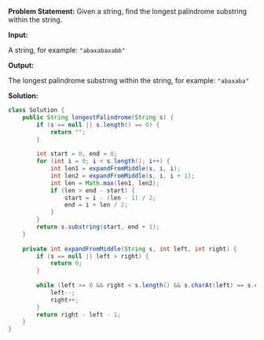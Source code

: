 

**Problem Statement:**
Given a string, find the longest palindrome substring within the string.

**Input:**

A string, for example: `"abaxabaxabb"`

**Output:**

The longest palindrome substring within the string, for example: `"abaxaba"`

**Solution:**

```java
class Solution {
    public String longestPalindrome(String s) {
        if (s == null || s.length() == 0) {
            return "";
        }
        
        int start = 0, end = 0;
        for (int i = 0; i < s.length(); i++) {
            int len1 = expandFromMiddle(s, i, i);
            int len2 = expandFromMiddle(s, i, i + 1);
            int len = Math.max(len1, len2);
            if (len > end - start) {
                start = i - (len - 1) / 2;
                end = i + len / 2;
            }
        }
        return s.substring(start, end + 1);
    }
    
    private int expandFromMiddle(String s, int left, int right) {
        if (s == null || left > right) {
            return 0;
        }
        
        while (left >= 0 && right < s.length() && s.charAt(left) == s.charAt(right)) {
            left--;
            right++;
        }
        return right - left - 1;
    }
}
```